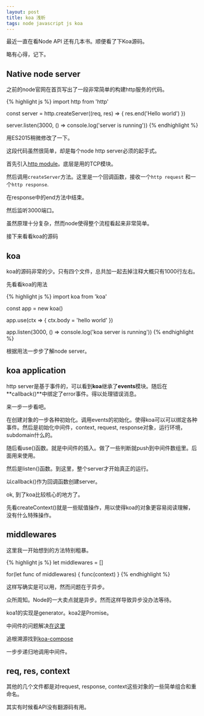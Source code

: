 ```yaml
---
layout: post
title: koa 浅析
tags: node javascript js koa
---
```


最近一直在看Node API 还有几本书。顺便看了下Koa源码。

略有心得，记下。

## Native node server

之前的node官网在首页写出了一段非常简单的构建http服务的代码。

{% highlight js %}
import http from 'http'

const server = http.createServer((req, res) => {
    res.end('Hello world')
})

server.listen(3000, () => console.log('server is running'))
{% endhighlight %}

用ES2015稍微修改了一下。

这段代码虽然很简单，却是每个node http server必须的起手式。

首先引入[http module](https://nodejs.org/dist/latest-v6.x/docs/api/http.html)。底层是用的TCP模块。

然后调用`createServer`方法。这里是一个回调函数，接收一个`http request` 和一个`http response`.

在response中的end方法中结束。

然后监听3000端口。

虽然原理十分复杂，然而node使得整个流程看起来非常简单。

接下来看看koa的源码

## koa

koa的源码非常的少。只有四个文件，总共加一起去掉注释大概只有1000行左右。

先看看koa的用法

{% highlight js %}
import koa from 'koa'

const app = new koa()

app.use(ctx => {
    ctx.body = 'hello world'
})

app.listen(3000, () => console.log('koa server is running'))
{% endhighlight %}

根据用法一步步了解node server。

## koa application

http server是基于事件的，可以看到**koa**继承了**events**模块。随后在**callback()**中绑定了error事件。得以处理错误消息。

来一步一步看吧。

在创建对象的一步各种初始化。调用events的初始化。使得koa可以可以绑定各种事件。然后是初始化中间件，context, request, response对象，运行环境，subdomain什么的。

随后看use()函数。就是中间件的插入。做了一些判断就push到中间件数组里。后面用来使用。

然后是listen()函数。到这里，整个server才开始真正的运行。

以callback()作为回调函数创建server。

ok, 到了koa比较核心的地方了。

先看createContext()就是一些赋值操作，用以使得koa的对象更容易阅读理解，没有什么特殊操作。

## middlewares

这里我一开始想到的方法特别粗暴。

{% highlight js %}
let middlewares = []

for(let func of middlewares) {
    func(context)
}
{% endhighlight %}

这样写确实是可以用，然而问题在于异步。

众所周知。Node的一大卖点就是异步。然而这样导致异步没办法等待。

koa1的实现是generator。koa2是Promise。

中间件的问题解决[在这里](https://github.com/koajs/koa/blob/v2.x/lib%2Fapplication.js#L135)

追根溯源找到[koa-compose](https://github.com/koajs/compose/blob/next/index.js)

一步步递归地调用中间件。

## req, res, context

其他的几个文件都是对request, response, context这些对象的一些简单组合和重命名。

其实有时候看API没有翻源码有用。